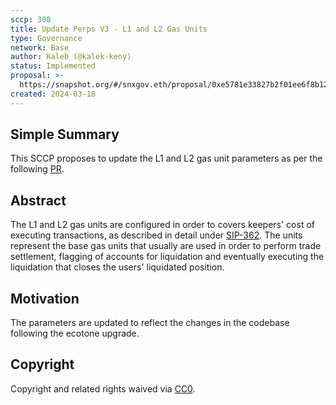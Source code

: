 ```yaml
---
sccp: 308
title: Update Perps V3 - L1 and L2 Gas Units
type: Governance
network: Base
author: Kaleb (@kalek-keny)
status: Implemented
proposal: >-
  https://snapshot.org/#/snxgov.eth/proposal/0xe5781e33827b2f01ee6f8b12473c6c0545121426030b046b48b57293c2217722
created: 2024-03-18
---
```


<!--You can leave these HTML comments in your merged SCCP and delete the visible duplicate text guides, they will not appear and may be helpful to refer to if you edit it again. This is the suggested template for new SCCPs. Note that an SCCP number will be assigned by an editor. When opening a pull request to submit your SCCP, please use an abbreviated title in the filename, `sccp-draft_title_abbrev.md`. The title should be 44 characters or less.-->

## Simple Summary

<!--"If you can't explain it simply, you don't understand it well enough." Provide a simplified and layman-accessible explanation of the SCCP.-->

This SCCP proposes to update the L1 and L2 gas unit parameters as per the following [PR](https://github.com/Synthetixio/synthetix-deployments/pull/154/files).

## Abstract

<!--A short (~200 word) description of the variable change proposed.-->

The L1 and L2 gas units are configured  in order to covers keepers' cost of executing transactions, as described in detail under [SIP-362](https://sips.synthetix.io/sips/sip-362/). The units represent the base gas units that usually are used in order to perform trade settlement, flagging of accounts for liquidation and eventually executing the liquidation that closes the users' liquidated position.  

## Motivation

<!--The motivation is critical for SCCPs that want to update variables within Synthetix. It should clearly explain why the existing variable is not incentive aligned. SCCP submissions without sufficient motivation may be rejected outright.-->

The parameters are updated to reflect the changes in the codebase following the ecotone upgrade.

## Copyright

Copyright and related rights waived via [CC0](https://creativecommons.org/publicdomain/zero/1.0/).
